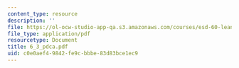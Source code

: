 ```yaml
---
content_type: resource
description: ''
file: https://ol-ocw-studio-app-qa.s3.amazonaws.com/courses/esd-60-lean-six-sigma-processes-summer-2004/c0e0aef49842fe9cbbbe83d83bce1ec9_6_3_pdca.pdf
file_type: application/pdf
resourcetype: Document
title: 6_3_pdca.pdf
uid: c0e0aef4-9842-fe9c-bbbe-83d83bce1ec9
---
```

